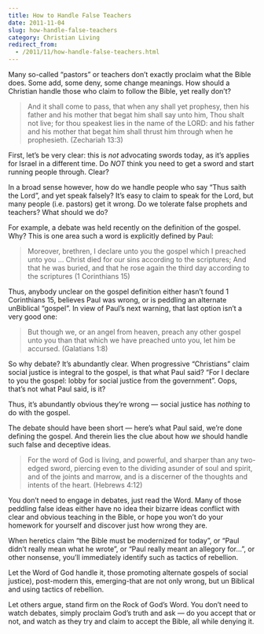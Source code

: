 ```yaml
---
title: How to Handle False Teachers
date: 2011-11-04
slug: how-handle-false-teachers
category: Christian Living
redirect_from:
  - /2011/11/how-handle-false-teachers.html
---
```




Many so-called “pastors” or teachers don’t exactly proclaim what the
Bible does. Some add, some deny, some change meanings. How should a
Christian handle those who claim to follow the Bible, yet really don’t?

> And it shall come to pass, that when any shall yet prophesy, then his
> father and his mother that begat him shall say unto him, Thou shalt
> not live; for thou speakest lies in the name of the LORD: and his
> father and his mother that begat him shall thrust him through when he
> prophesieth. (Zechariah 13:3)

First, let’s be very clear: this is *not* advocating swords today, as
it’s applies for Israel in a different time. Do *NOT* think you need to
get a sword and start running people through. Clear?

In a broad sense however, how do we handle people who say “Thus saith
the Lord”, and yet speak falsely? It’s easy to claim to speak for the
Lord, but many people (i.e. pastors) get it wrong. Do we tolerate false
prophets and teachers? What should we do?

For example, a debate was held recently on the definition of the gospel.
Why? This is one area such a word is explicitly defined by Paul:

> Moreover, brethren, I declare unto you the gospel which I preached
> unto you … Christ died for our sins according to the scriptures; And
> that he was buried, and that he rose again the third day according to
> the scriptures (1 Corinthians 15)

Thus, anybody unclear on the gospel definition either hasn’t found 1
Corinthians 15, believes Paul was wrong, or is peddling an alternate
unBiblical “gospel”. In view of Paul’s next warning, that last option
isn’t a very good one:

> But though we, or an angel from heaven, preach any other gospel unto
> you than that which we have preached unto you, let him be accursed.
> (Galatians 1:8)

So why debate? It’s abundantly clear. When progressive “Christians”
claim social justice is integral to the gospel, is that what Paul said?
“For I declare to you the gospel: lobby for social justice from the
government”. Oops, that’s not what Paul said, is it?

Thus, it’s abundantly obvious they’re wrong — social justice has
*nothing* to do with the gospel.

The debate should have been short — here’s what Paul said, we’re done
defining the gospel. And therein lies the clue about how *we* should
handle such false and deceptive ideas.

> For the word of God is living, and powerful, and sharper than any
> two-edged sword, piercing even to the dividing asunder of soul and
> spirit, and of the joints and marrow, and is a discerner of the
> thoughts and intents of the heart. (Hebrews 4:12)

You don’t need to engage in debates, just read the Word. Many of those
peddling false ideas either have no idea their bizarre ideas conflict
with clear and obvious teaching in the Bible, or hope you won’t do your
homework for yourself and discover just how wrong they are.

When heretics claim “the Bible must be modernized for today”, or “Paul
didn’t really mean what he wrote”, or “Paul really meant an allegory
for…”, or other nonsense, you’ll immediately identify such as tactics
of rebellion.

Let the Word of God handle it, those promoting alternate gospels of social justice),
post-modern this, emerging-that are not only wrong, but un Biblical and
using tactics of rebellion.

Let others argue, stand firm on the Rock of God’s Word. You don’t need
to watch debates, simply proclaim God’s truth and ask — do you accept
that or not, and watch as they try and claim to accept the Bible, all
while denying it.
